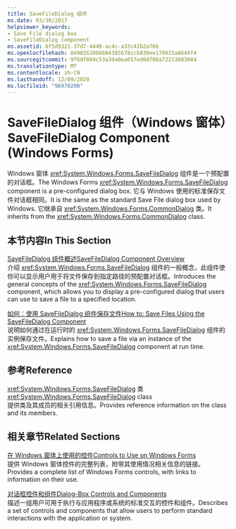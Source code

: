 ```yaml
---
title: SaveFileDialog 组件
ms.date: 03/30/2017
helpviewer_keywords:
- Save File dialog box
- SaveFileDialog component
ms.assetid: 6f5d9321-37d7-4448-ac4c-a33c42b2a766
ms.openlocfilehash: 8490261068684385678ccb830ee179015a0644f4
ms.sourcegitcommit: 9f6df084c53a3da0ea657ed0d708a72213683084
ms.translationtype: MT
ms.contentlocale: zh-CN
ms.lasthandoff: 12/09/2020
ms.locfileid: "96970290"
---
```

# <a name="savefiledialog-component-windows-forms"></a><span data-ttu-id="c4fc1-102">SaveFileDialog 组件（Windows 窗体）</span><span class="sxs-lookup"><span data-stu-id="c4fc1-102">SaveFileDialog Component (Windows Forms)</span></span>
<span data-ttu-id="c4fc1-103">Windows 窗体 <xref:System.Windows.Forms.SaveFileDialog> 组件是一个预配置的对话框。</span><span class="sxs-lookup"><span data-stu-id="c4fc1-103">The Windows Forms <xref:System.Windows.Forms.SaveFileDialog> component is a pre-configured dialog box.</span></span> <span data-ttu-id="c4fc1-104">它与 Windows 使用的标准保存文件对话框相同。</span><span class="sxs-lookup"><span data-stu-id="c4fc1-104">It is the same as the standard Save File dialog box used by Windows.</span></span> <span data-ttu-id="c4fc1-105">它继承自 <xref:System.Windows.Forms.CommonDialog> 类。</span><span class="sxs-lookup"><span data-stu-id="c4fc1-105">It inherits from the <xref:System.Windows.Forms.CommonDialog> class.</span></span>  
  
## <a name="in-this-section"></a><span data-ttu-id="c4fc1-106">本节内容</span><span class="sxs-lookup"><span data-stu-id="c4fc1-106">In This Section</span></span>  
 [<span data-ttu-id="c4fc1-107">SaveFileDialog 组件概述</span><span class="sxs-lookup"><span data-stu-id="c4fc1-107">SaveFileDialog Component Overview</span></span>](savefiledialog-component-overview-windows-forms.md)  
 <span data-ttu-id="c4fc1-108">介绍 <xref:System.Windows.Forms.SaveFileDialog> 组件的一般概念，此组件使你可以显示用户用于将文件保存到指定路径的预配置对话框。</span><span class="sxs-lookup"><span data-stu-id="c4fc1-108">Introduces the general concepts of the <xref:System.Windows.Forms.SaveFileDialog> component, which allows you to display a pre-configured dialog that users can use to save a file to a specified location.</span></span>  
  
 [<span data-ttu-id="c4fc1-109">如何：使用 SaveFileDialog 组件保存文件</span><span class="sxs-lookup"><span data-stu-id="c4fc1-109">How to: Save Files Using the SaveFileDialog Component</span></span>](how-to-save-files-using-the-savefiledialog-component.md)  
 <span data-ttu-id="c4fc1-110">说明如何通过在运行时的 <xref:System.Windows.Forms.SaveFileDialog> 组件的实例保存文件。</span><span class="sxs-lookup"><span data-stu-id="c4fc1-110">Explains how to save a file via an instance of the <xref:System.Windows.Forms.SaveFileDialog> component at run time.</span></span>  
  
## <a name="reference"></a><span data-ttu-id="c4fc1-111">参考</span><span class="sxs-lookup"><span data-stu-id="c4fc1-111">Reference</span></span>  
 <span data-ttu-id="c4fc1-112"><xref:System.Windows.Forms.SaveFileDialog> 类</span><span class="sxs-lookup"><span data-stu-id="c4fc1-112"><xref:System.Windows.Forms.SaveFileDialog> class</span></span>  
 <span data-ttu-id="c4fc1-113">提供类及其成员的相关引用信息。</span><span class="sxs-lookup"><span data-stu-id="c4fc1-113">Provides reference information on the class and its members.</span></span>  
  
## <a name="related-sections"></a><span data-ttu-id="c4fc1-114">相关章节</span><span class="sxs-lookup"><span data-stu-id="c4fc1-114">Related Sections</span></span>  
 [<span data-ttu-id="c4fc1-115">在 Windows 窗体上使用的控件</span><span class="sxs-lookup"><span data-stu-id="c4fc1-115">Controls to Use on Windows Forms</span></span>](controls-to-use-on-windows-forms.md)  
 <span data-ttu-id="c4fc1-116">提供 Windows 窗体控件的完整列表，附带其使用情况相关信息的链接。</span><span class="sxs-lookup"><span data-stu-id="c4fc1-116">Provides a complete list of Windows Forms controls, with links to information on their use.</span></span>  
  
 [<span data-ttu-id="c4fc1-117">对话框控件和组件</span><span class="sxs-lookup"><span data-stu-id="c4fc1-117">Dialog-Box Controls and Components</span></span>](dialog-box-controls-and-components-windows-forms.md)  
 <span data-ttu-id="c4fc1-118">描述一组用户可用于执行与应用程序或系统的标准交互的控件和组件。</span><span class="sxs-lookup"><span data-stu-id="c4fc1-118">Describes a set of controls and components that allow users to perform standard interactions with the application or system.</span></span>
